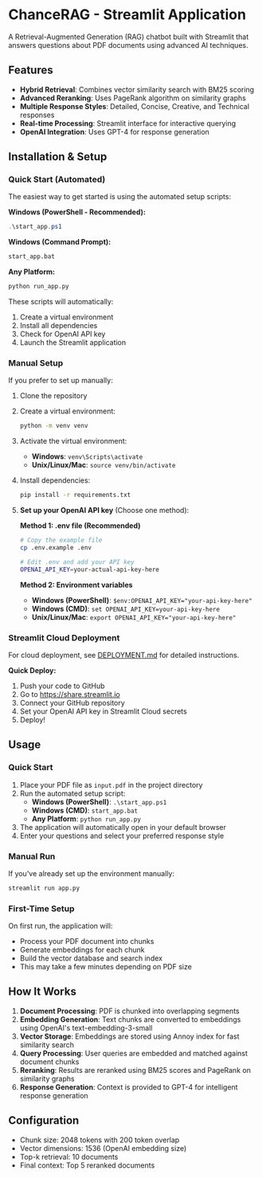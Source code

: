 # ChanceRAG - Streamlit Application

A Retrieval-Augmented Generation (RAG) chatbot built with Streamlit that answers questions about PDF documents using advanced AI techniques.

## Features

- **Hybrid Retrieval**: Combines vector similarity search with BM25 scoring
- **Advanced Reranking**: Uses PageRank algorithm on similarity graphs
- **Multiple Response Styles**: Detailed, Concise, Creative, and Technical responses
- **Real-time Processing**: Streamlit interface for interactive querying
- **OpenAI Integration**: Uses GPT-4 for response generation

## Installation & Setup

### Quick Start (Automated)

The easiest way to get started is using the automated setup scripts:

**Windows (PowerShell - Recommended):**
```powershell
.\start_app.ps1
```

**Windows (Command Prompt):**
```cmd
start_app.bat
```

**Any Platform:**
```bash
python run_app.py
```

These scripts will automatically:
1. Create a virtual environment
2. Install all dependencies
3. Check for OpenAI API key
4. Launch the Streamlit application

### Manual Setup

If you prefer to set up manually:

1. Clone the repository
2. Create a virtual environment:
   ```bash
   python -m venv venv
   ```
3. Activate the virtual environment:
   - **Windows**: `venv\Scripts\activate`
   - **Unix/Linux/Mac**: `source venv/bin/activate`
4. Install dependencies:
   ```bash
   pip install -r requirements.txt
   ```
5. **Set up your OpenAI API key** (Choose one method):
   
   **Method 1: .env file (Recommended)**
   ```bash
   # Copy the example file
   cp .env.example .env
   
   # Edit .env and add your API key
   OPENAI_API_KEY=your-actual-api-key-here
   ```
   
   **Method 2: Environment variables**
   - **Windows (PowerShell)**: `$env:OPENAI_API_KEY="your-api-key-here"`
   - **Windows (CMD)**: `set OPENAI_API_KEY=your-api-key-here`
   - **Unix/Linux/Mac**: `export OPENAI_API_KEY="your-api-key-here"`

### Streamlit Cloud Deployment

For cloud deployment, see [DEPLOYMENT.md](DEPLOYMENT.md) for detailed instructions.

**Quick Deploy:**
1. Push your code to GitHub
2. Go to https://share.streamlit.io
3. Connect your GitHub repository
4. Set your OpenAI API key in Streamlit Cloud secrets
5. Deploy!

## Usage

### Quick Start
1. Place your PDF file as `input.pdf` in the project directory
2. Run the automated setup script:
   - **Windows (PowerShell)**: `.\start_app.ps1`
   - **Windows (CMD)**: `start_app.bat`
   - **Any Platform**: `python run_app.py`
3. The application will automatically open in your default browser
4. Enter your questions and select your preferred response style

### Manual Run
If you've already set up the environment manually:
```bash
streamlit run app.py
```

### First-Time Setup
On first run, the application will:
- Process your PDF document into chunks
- Generate embeddings for each chunk
- Build the vector database and search index
- This may take a few minutes depending on PDF size

## How It Works

1. **Document Processing**: PDF is chunked into overlapping segments
2. **Embedding Generation**: Text chunks are converted to embeddings using OpenAI's text-embedding-3-small
3. **Vector Storage**: Embeddings are stored using Annoy index for fast similarity search
4. **Query Processing**: User queries are embedded and matched against document chunks
5. **Reranking**: Results are reranked using BM25 scores and PageRank on similarity graphs
6. **Response Generation**: Context is provided to GPT-4 for intelligent response generation

## Configuration

- Chunk size: 2048 tokens with 200 token overlap
- Vector dimensions: 1536 (OpenAI embedding size)
- Top-k retrieval: 10 documents
- Final context: Top 5 reranked documents
